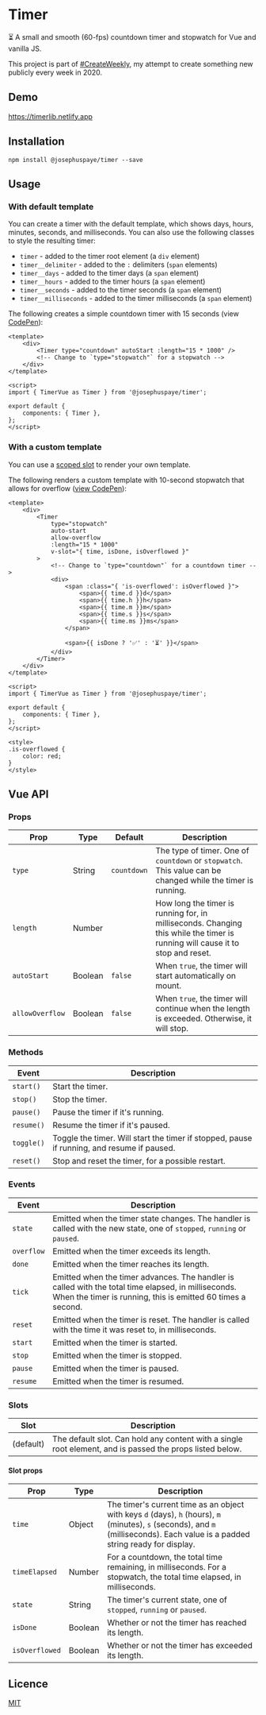 # Timer

⏳ A small and smooth (60-fps) countdown timer and stopwatch for Vue and vanilla JS.

This project is part of [#CreateWeekly](https://dev.to/josephuspaye/createweekly-create-something-new-publicly-every-week-in-2020-1nh9), my attempt to create something new publicly every week in 2020.

## Demo

<https://timerlib.netlify.app>

## Installation

```
npm install @josephuspaye/timer --save
```

## Usage

### With default template

You can create a timer with the default template, which shows days, hours, minutes, seconds, and milliseconds. You can also use the following classes to style the resulting timer:

-   `timer` - added to the timer root element (a `div` element)
-   `timer__delimiter` - added to the `:` delimiters (`span` elements)
-   `timer__days` - added to the timer days (a `span` element)
-   `timer__hours` - added to the timer hours (a `span` element)
-   `timer__seconds` - added to the timer seconds (a `span` element)
-   `timer__milliseconds` - added to the timer milliseconds (a `span` element)

The following creates a simple countdown timer with 15 seconds (view [CodePen](https://codepen.io/JosephusPaye/pen/wvGgyNz)):

```vue
<template>
    <div>
        <Timer type="countdown" autoStart :length="15 * 1000" />
        <!-- Change to `type="stopwatch"` for a stopwatch -->
    </div>
</template>

<script>
import { TimerVue as Timer } from '@josephuspaye/timer';

export default {
    components: { Timer },
};
</script>
```

### With a custom template

You can use a [scoped slot](https://vuejs.org/v2/guide/components-slots.html#Scoped-Slots) to render your own template.

The following renders a custom template with 10-second stopwatch that allows for overflow ([view CodePen](https://codepen.io/JosephusPaye/pen/MWyJQMV)):

```vue
<template>
    <div>
        <Timer
            type="stopwatch"
            auto-start
            allow-overflow
            :length="15 * 1000"
            v-slot="{ time, isDone, isOverflowed }"
        >
            <!-- Change to `type="countdown"` for a countdown timer -->
            <div>
                <span :class="{ 'is-overflowed': isOverflowed }">
                    <span>{{ time.d }}d</span>
                    <span>{{ time.h }}h</span>
                    <span>{{ time.m }}m</span>
                    <span>{{ time.s }}s</span>
                    <span>{{ time.ms }}ms</span>
                </span>

                <span>{{ isDone ? '✅' : '⏳' }}</span>
            </div>
        </Timer>
    </div>
</template>

<script>
import { TimerVue as Timer } from '@josephuspaye/timer';

export default {
    components: { Timer },
};
</script>

<style>
.is-overflowed {
    color: red;
}
</style>
```

## Vue API

### Props

| Prop            | Type    | Default     | Description                                                                                                                   |
| --------------- | ------- | ----------- | ----------------------------------------------------------------------------------------------------------------------------- |
| `type`          | String  | `countdown` | The type of timer. One of `countdown` or `stopwatch`. This value can be changed while the timer is running.                   |
| `length`        | Number  |             | How long the timer is running for, in milliseconds. Changing this while the timer is running will cause it to stop and reset. |
| `autoStart`     | Boolean | `false`     | When `true`, the timer will start automatically on mount.                                                                     |
| `allowOverflow` | Boolean | `false`     | When `true`, the timer will continue when the length is exceeded. Otherwise, it will stop.                                    |

### Methods

| Event      | Description                                                                                |
| ---------- | ------------------------------------------------------------------------------------------ |
| `start()`  | Start the timer.                                                                           |
| `stop()`   | Stop the timer.                                                                            |
| `pause()`  | Pause the timer if it's running.                                                           |
| `resume()` | Resume the timer if it's paused.                                                           |
| `toggle()` | Toggle the timer. Will start the timer if stopped, pause if running, and resume if paused. |
| `reset()`  | Stop and reset the timer, for a possible restart.                                          |

### Events

| Event      | Description                                                                                                                                                        |
| ---------- | ------------------------------------------------------------------------------------------------------------------------------------------------------------------ |
| `state`    | Emitted when the timer state changes. The handler is called with the new state, one of `stopped`, `running` or `paused`.                                           |
| `overflow` | Emitted when the timer exceeds its length.                                                                                                                         |
| `done`     | Emitted when the timer reaches its length.                                                                                                                         |
| `tick`     | Emitted when the timer advances. The handler is called with the total time elapsed, in milliseconds. When the timer is running, this is emitted 60 times a second. |
| `reset`    | Emitted when the timer is reset. The handler is called with the time it was reset to, in milliseconds.                                                             |
| `start`    | Emitted when the timer is started.                                                                                                                                 |
| `stop`     | Emitted when the timer is stopped.                                                                                                                                 |
| `pause`    | Emitted when the timer is paused.                                                                                                                                  |
| `resume`   | Emitted when the timer is resumed.                                                                                                                                 |

### Slots

| Slot      | Description                                                                                              |
| --------- | -------------------------------------------------------------------------------------------------------- |
| (default) | The default slot. Can hold any content with a single root element, and is passed the props listed below. |

#### Slot props

| Prop           | Type    | Description                                                                                                                                                                     |
| -------------- | ------- | ------------------------------------------------------------------------------------------------------------------------------------------------------------------------------- |
| `time`         | Object  | The timer's current time as an object with keys `d` (days), `h` (hours), `m` (minutes), `s` (seconds), and `m` (milliseconds). Each value is a padded string ready for display. |
| `timeElapsed`  | Number  | For a countdown, the total time remaining, in milliseconds. For a stopwatch, the total time elapsed, in milliseconds.                                                           |
| `state`        | String  | The timer's current state, one of `stopped`, `running` or `paused`.                                                                                                             |
| `isDone`       | Boolean | Whether or not the timer has reached its length.                                                                                                                                |
| `isOverflowed` | Boolean | Whether or not the timer has exceeded its length.                                                                                                                               |

## Licence

[MIT](LICENCE)
